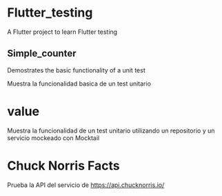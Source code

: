 # Flutter_testing
A Flutter project to learn Flutter testing

## Simple_counter
Demostrates the basic functionality of a unit test

Muestra la funcionalidad basica de un test unitario

# value

Muestra la funcionalidad de un test unitario utilizando un repositorio y un servicio mockeado con Mocktail

# Chuck Norris Facts

Prueba la API del servicio de https://api.chucknorris.io/
